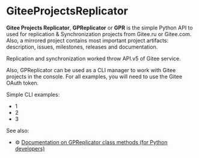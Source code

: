# GiteeProjectsReplicator

**Gitee Projects Replicator**, **GPReplicator** or **GPR** is the simple Python API to used for replication & Synchronization projects from Gitee.ru or Gitee.com. Also, a mirrored project contains most important project artifacts: description, issues, milestones, releases and documentation.

Replication and synchronization worked throw API.v5 of Gitee service.

Also, GPReplicator can be used as a CLI manager to work with Gitee projects in the console. For all examples, you will need to use the Gitee OAuth token.

Simple CLI examples:

- 1
- 2
- 3

See also:
- ⚙ [Documentation on GPReplicator class methods (for Python developers)]()
